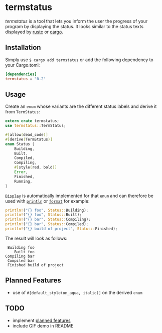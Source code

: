 # termstatus

*termstatus* is a tool that lets you inform the user the progress of your program
by displaying the status. It looks similar to the status texts displayed by
[rustc](https://github.com/rust-lang/rust) or
[cargo](https://github.com/rust-lang/cargo).


## Installation

Simply use `$ cargo add termstatus` or add the following dependency to your
Cargo.toml:

```toml
[dependencies]
termstatus = "0.2"
```


## Usage

Create an `enum` whose variants are the different status labels and derive it
from `TermStatus`:

```rust
extern crate termstatus;
use termstatus::TermStatus;

#[allow(dead_code)]
#[derive(TermStatus)]
enum Status {
    Building,
    Built,
    Compiled,
    Compiling,
    #[style(red, bold)]
    Error,
    Finished,
    Running,
}
```

[`Display`](https://doc.rust-lang.org/std/fmt/trait.Display.html) is automatically
implemented for that `enum` and can therefore be used with
[`println`](https://doc.rust-lang.org/std/macro.println.html) or
[`format`](https://doc.rust-lang.org/std/macro.format.html) for example:

```rust
println!("{} foo", Status::Building);
println!("{} foo", Status::Built);
println!("{} bar", Status::Compiling);
println!("{} bar", Status::Compiled);
println!("{} build of project", Status::Finished);
```

The result will look as follows:

```text
 Building foo
    Built foo
Compiling bar
 Compiled bar
 Finished build of project
```

## Planned Features

- use of `#[default_style(on_aqua, italic)]` on the derived `enum`


## TODO

- implement [planned features](#planned-features)
- include GIF demo in README
